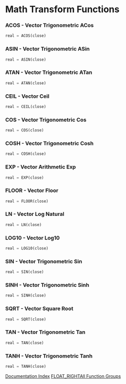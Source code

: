 # Math Transform Functions
### ACOS - Vector Trigonometric ACos
```python
real = ACOS(close)
```

### ASIN - Vector Trigonometric ASin
```python
real = ASIN(close)
```

### ATAN - Vector Trigonometric ATan
```python
real = ATAN(close)
```

### CEIL - Vector Ceil
```python
real = CEIL(close)
```

### COS - Vector Trigonometric Cos
```python
real = COS(close)
```

### COSH - Vector Trigonometric Cosh
```python
real = COSH(close)
```

### EXP - Vector Arithmetic Exp
```python
real = EXP(close)
```

### FLOOR - Vector Floor
```python
real = FLOOR(close)
```

### LN - Vector Log Natural
```python
real = LN(close)
```

### LOG10 - Vector Log10
```python
real = LOG10(close)
```

### SIN - Vector Trigonometric Sin
```python
real = SIN(close)
```

### SINH - Vector Trigonometric Sinh
```python
real = SINH(close)
```

### SQRT - Vector Square Root
```python
real = SQRT(close)
```

### TAN - Vector Trigonometric Tan
```python
real = TAN(close)
```

### TANH - Vector Trigonometric Tanh
```python
real = TANH(close)
```


[Documentation Index](../doc_index.html)
[FLOAT_RIGHTAll Function Groups](../funcs.html)
